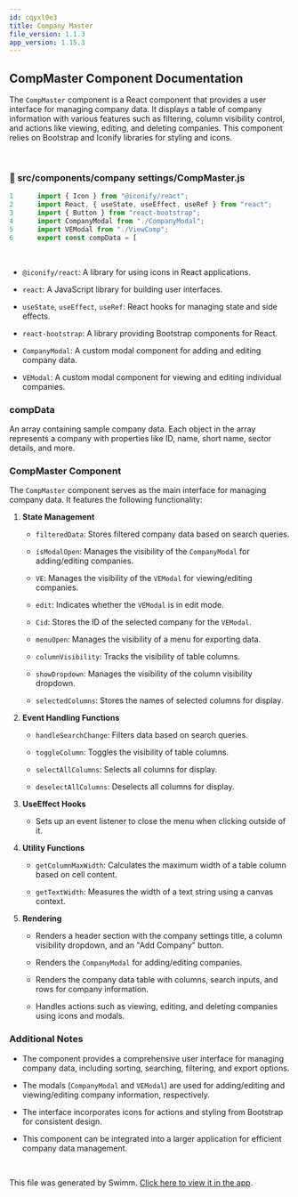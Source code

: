 ```yaml
---
id: cqyxl0e3
title: Company Master
file_version: 1.1.3
app_version: 1.15.3
---
```


## **CompMaster Component Documentation**

The `CompMaster` component is a React component that provides a user interface for managing company data. It displays a table of company information with various features such as filtering, column visibility control, and actions like viewing, editing, and deleting companies. This component relies on Bootstrap and Iconify libraries for styling and icons.

<br/>


<!-- NOTE-swimm-snippet: the lines below link your snippet to Swimm -->
### 📄 src/components/company settings/CompMaster.js
```javascript
1      import { Icon } from "@iconify/react";
2      import React, { useState, useEffect, useRef } from "react";
3      import { Button } from "react-bootstrap";
4      import CompanyModal from "./CompanyModal";
5      import VEModal from "./ViewComp";
6      export const compData = [
```

<br/>

*   `@iconify/react`: A library for using icons in React applications.

*   `react`: A JavaScript library for building user interfaces.

*   `useState`, `useEffect`, `useRef`: React hooks for managing state and side effects.

*   `react-bootstrap`: A library providing Bootstrap components for React.

*   `CompanyModal`: A custom modal component for adding and editing company data.

*   `VEModal`: A custom modal component for viewing and editing individual companies.

### **compData**

An array containing sample company data. Each object in the array represents a company with properties like ID, name, short name, sector details, and more.

### **CompMaster Component**

The `CompMaster` component serves as the main interface for managing company data. It features the following functionality:

1.  **State Management**

    *   `filteredData`: Stores filtered company data based on search queries.

    *   `isModalOpen`: Manages the visibility of the `CompanyModal` for adding/editing companies.

    *   `VE`: Manages the visibility of the `VEModal` for viewing/editing companies.

    *   `edit`: Indicates whether the `VEModal` is in edit mode.

    *   `Cid`: Stores the ID of the selected company for the `VEModal`.

    *   `menuOpen`: Manages the visibility of a menu for exporting data.

    *   `columnVisibility`: Tracks the visibility of table columns.

    *   `showDropdown`: Manages the visibility of the column visibility dropdown.

    *   `selectedColumns`: Stores the names of selected columns for display.

2.  **Event Handling Functions**

    *   `handleSearchChange`: Filters data based on search queries.

    *   `toggleColumn`: Toggles the visibility of table columns.

    *   `selectAllColumns`: Selects all columns for display.

    *   `deselectAllColumns`: Deselects all columns for display.

3.  **UseEffect Hooks**

    *   Sets up an event listener to close the menu when clicking outside of it.

4.  **Utility Functions**

    *   `getColumnMaxWidth`: Calculates the maximum width of a table column based on cell content.

    *   `getTextWidth`: Measures the width of a text string using a canvas context.

5.  **Rendering**

    *   Renders a header section with the company settings title, a column visibility dropdown, and an "Add Company" button.

    *   Renders the `CompanyModal` for adding/editing companies.

    *   Renders the company data table with columns, search inputs, and rows for company information.

    *   Handles actions such as viewing, editing, and deleting companies using icons and modals.

### **Additional Notes**

*   The component provides a comprehensive user interface for managing company data, including sorting, searching, filtering, and export options.

*   The modals (`CompanyModal` and `VEModal`) are used for adding/editing and viewing/editing company information, respectively.

*   The interface incorporates icons for actions and styling from Bootstrap for consistent design.

*   This component can be integrated into a larger application for efficient company data management.

<br/>

This file was generated by Swimm. [Click here to view it in the app](https://app.swimm.io/repos/Z2l0aHViJTNBJTNBU3lzdGVjaEhSTSUzQSUzQU11a3RhUGF0aWw=/docs/cqyxl0e3).
